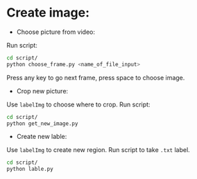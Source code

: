 # Create image:
- Choose picture from video:

Run script:
```sh
cd script/
python choose_frame.py <name_of_file_input>
```
Press any key to go next frame, press space to choose image.
- Crop new picture:

Use `labelImg` to choose where to crop.
Run script:
```sh
cd script/
python get_new_image.py
```
- Create new lable:

Use `labelImg` to create new region.
Run script to take `.txt` label.
```sh
cd script/
python lable.py
```